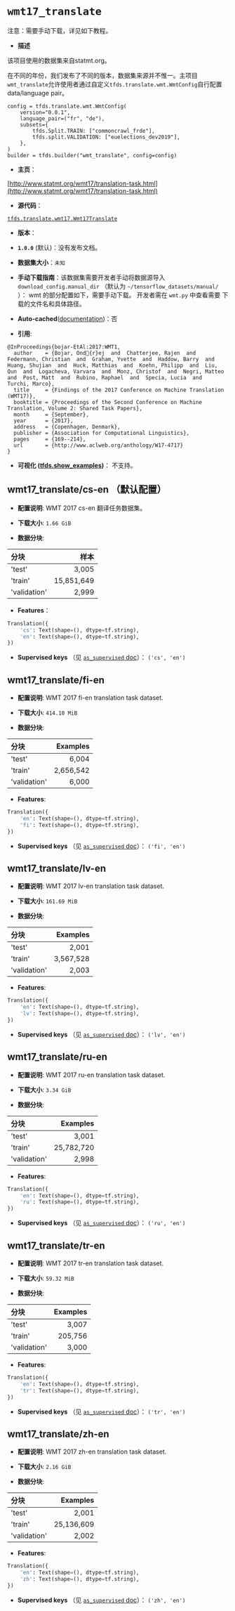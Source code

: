 # `wmt17_translate`

注意：需要手动下载，详见如下教程。

* **描述**

该项目使用的数据集来自statmt.org。

在不同的年份，我们发布了不同的版本，数据集来源并不惟一。主项目`wmt_translate`允许使用者通过自定义`tfds.translate.wmt.WmtConfig`自行配置 data/language pair。

```
config = tfds.translate.wmt.WmtConfig(
    version="0.0.1",
    language_pair=("fr", "de"),
    subsets={
        tfds.Split.TRAIN: ["commoncrawl_frde"],
        tfds.split.VALIDATION: ["euelections_dev2019"],
    },
)
builder = tfds.builder("wmt_translate", config=config)
```

* **主页**：

[http://www.statmt.org/wmt17/translation-task.html](http://www.statmt.org/wmt17/translation-task.html)

* **源代码**：

[`tfds.translate.wmt17.Wmt17Translate`](https://github.com/tensorflow/datasets/tree/master/tensorflow_datasets/translate/wmt17.py)

* **版本**：
* **`1.0.0`** (默认)：没有发布文档。
    
* **数据集大小**：`未知`

*  **手动下载指南**：该数据集需要开发者手动将数据源导入 `download_config.manual_dir` （默认为 `~/tensorflow_datasets/manual/` ）：
    wmt 的部分配置如下，需要手动下载。
    开发者需在 `wmt.py` 中查看需要  下载的文件名和具体路径。

* **Auto-cached**([documentation](https://www.tensorflow.google.cn/datasets/performances#auto-caching))：否

* **引用**:

```
@InProceedings{bojar-EtAl:2017:WMT1,
  author    = {Bojar, Ond{r}ej  and  Chatterjee, Rajen  and  Federmann, Christian  and  Graham, Yvette  and  Haddow, Barry  and  Huang, Shujian  and  Huck, Matthias  and  Koehn, Philipp  and  Liu, Qun  and  Logacheva, Varvara  and  Monz, Christof  and  Negri, Matteo  and  Post, Matt  and  Rubino, Raphael  and  Specia, Lucia  and  Turchi, Marco},
  title     = {Findings of the 2017 Conference on Machine Translation (WMT17)},
  booktitle = {Proceedings of the Second Conference on Machine Translation, Volume 2: Shared Task Papers},
  month     = {September},
  year      = {2017},
  address   = {Copenhagen, Denmark},
  publisher = {Association for Computational Linguistics},
  pages     = {169--214},
  url       = {http://www.aclweb.org/anthology/W17-4717}
}
```

*  **可视化
([tfds.show_examples](https://www.tensorflow.google.cn/datasets/api_docs/python/tfds/visualization/show_examples))**：
    不支持。

## wmt17_translate/cs-en （默认配置）

*   **配置说明**: WMT 2017 cs-en 翻译任务数据集。

*   **下载大小**: `1.66 GiB`
*   **数据分块**:

分块        | 样本
:----------- | ---------:
'test'       | 3,005
'train'      | 15,851,649
'validation' | 2,999

*   **Features**：

```python
Translation({
    'cs': Text(shape=(), dtype=tf.string),
    'en': Text(shape=(), dtype=tf.string),
})
```
*   **Supervised keys** （见
    [`as_supervised` doc](https://www.tensorflow.google.cn/datasets/api_docs/python/tfds/load#args)）：
    `('cs', 'en')`


## wmt17_translate/fi-en

*   **配置说明**: WMT 2017 fi-en translation task dataset.

*   **下载大小**: `414.10 MiB`
*   **数据分块**:

分块        | Examples
:----------- | --------:
'test'       | 6,004
'train'      | 2,656,542
'validation' | 6,000

*   **Features**:

```python
Translation({
    'en': Text(shape=(), dtype=tf.string),
    'fi': Text(shape=(), dtype=tf.string),
})
```
*   **Supervised keys** （见
    [`as_supervised` doc](https://www.tensorflow.google.cn/datasets/api_docs/python/tfds/load#args)）：
    `('fi', 'en')`

## wmt17_translate/lv-en

*   **配置说明**: WMT 2017 lv-en translation task dataset.

*   **下载大小**: `161.69 MiB`
*   **数据分块**:

分块        | Examples
:----------- | --------:
'test'       | 2,001
'train'      | 3,567,528
'validation' | 2,003

*   **Features**:

```python
Translation({
    'en': Text(shape=(), dtype=tf.string),
    'lv': Text(shape=(), dtype=tf.string),
})
```
*   **Supervised keys** （见
    [`as_supervised` doc](https://www.tensorflow.google.cn/datasets/api_docs/python/tfds/load#args)）：
    `('lv', 'en')`

## wmt17_translate/ru-en

*   **配置说明**: WMT 2017 ru-en translation task dataset.

*   **下载大小**: `3.34 GiB`
*   **数据分块**:

分块        | Examples
:----------- | ---------:
'test'       | 3,001
'train'      | 25,782,720
'validation' | 2,998

*   **Features**:

```python
Translation({
    'en': Text(shape=(), dtype=tf.string),
    'ru': Text(shape=(), dtype=tf.string),
})
```
*   **Supervised keys** （见
    [`as_supervised` doc](https://www.tensorflow.google.cn/datasets/api_docs/python/tfds/load#args)）：
    `('ru', 'en')`

## wmt17_translate/tr-en

*   **配置说明**: WMT 2017 tr-en translation task dataset.

*   **下载大小**: `59.32 MiB`
*   **数据分块**:

分块        | Examples
:----------- | -------:
'test'       | 3,007
'train'      | 205,756
'validation' | 3,000

*   **Features**:

```python
Translation({
    'en': Text(shape=(), dtype=tf.string),
    'tr': Text(shape=(), dtype=tf.string),
})
```
*   **Supervised keys** （见
    [`as_supervised` doc](https://www.tensorflow.google.cn/datasets/api_docs/python/tfds/load#args)）：
    `('tr', 'en')`

## wmt17_translate/zh-en

*   **配置说明**: WMT 2017 zh-en translation task dataset.

*   **下载大小**: `2.16 GiB`
*   **数据分块**:

分块        | Examples
:----------- | ---------:
'test'       | 2,001
'train'      | 25,136,609
'validation' | 2,002

*   **Features**:

```python
Translation({
    'en': Text(shape=(), dtype=tf.string),
    'zh': Text(shape=(), dtype=tf.string),
})
```

*   **Supervised keys** （见
    [`as_supervised` doc](https://www.tensorflow.google.cn/datasets/api_docs/python/tfds/load#args)）：
    `('zh', 'en')`

